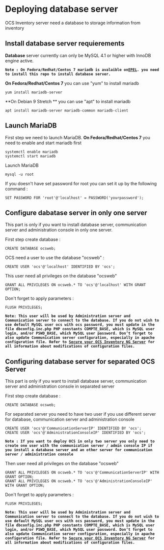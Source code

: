 # Deploying database server

OCS Inventory server need a database to storage information from inventory

## Install database server requierements

**Database** server currently can only be MySQL 4.1 or higher with InnoDB engine active.

**`Note : On Fedora/Redhat/Centos 7 mariadb is avalaible on`[`EPEL`](https://fedoraproject.org/wiki/EPEL/FAQ#howtouse)`. you need to install this repo to install database server.`**

**On Fedora/Redhat/Centos 7** you can use "yum" to install mariadb

    yum install mariadb-server

**On Debian 9 Stretch ** you can use "apt" to install mariadb

    apt install mariadb-server mariadb-common mariadb-client

## Launch MariaDB

First step we need to launch MariaDB. **On Fedora/Redhat/Centos 7** you need to enable and start mariadb first

    systemctl enable mariadb
    systemctl start mariadb

Launch MariaDB

    mysql -u root

If you doesn't have set password for root you can set it up by the following command :

    SET PASSWORD FOR 'root'@'localhost' = PASSWORD('yourpassword');

## Configure dabatase server in only one server

This part is only if you want to install database server, communication server and administration console in only one server.

First step create database :

    CREATE DATABASE ocsweb;

OCS need a user to use the database "ocsweb" :

    CREATE USER 'ocs'@'localhost' IDENTIFIED BY 'ocs';

This user need all privileges on the database "ocsweb"

    GRANT ALL PRIVILEGES ON ocsweb.* TO 'ocs'@'localhost' WITH GRANT OPTION;

Don't forget to apply parameters :

    FLUSH PRIVILEGES;

**`Note: This user will be used by Administration server and Communication server to connect to the database.
If you do not wish to use default MySQL user ocs with ocs password, you must update in the file
dbconfig.inc.php PHP constants COMPTE_BASE, which is MySQL user login,
and/or PSWD_BASE, which MySQL user password.
Don’t forget to also update Communication server configuration, especially in apache configuration file.
Refer to `[`Secure your OCS Inventory NG Server`](../../english/08.Extras/Secure-your-OCS-Inventory-NG-Server.md)`
for all information about modifications of configuration files.`**

## Configuring database server for separated OCS Server

This part is only if you want to install database server, communication server and administration console in separated server

First step create database :

    CREATE DATABASE ocsweb;

For separated server you need to have two user if you use different server for database, communication server and administration console

    CREATE USER 'ocs'@'CommunicationServerIP' IDENTIFIED BY 'ocs';
    CREATE USER 'ocs'@'AdministrationConsoleIP' IDENTIFIED BY 'ocs';

**`Note : If you want to deploy OCS in only two server you only need to create one user with the communication server / admin console IP if you install a database server and an other server for communication server / administration console`**

Then user need all privileges on the database "ocsweb"

    GRANT ALL PRIVILEGES ON ocsweb.* TO 'ocs'@'CommunicationServerIP' WITH GRANT OPTION;
    GRANT ALL PRIVILEGES ON ocsweb.* TO 'ocs'@'AdministrationConsoleIP' WITH GRANT OPTION;

Don't forget to apply parameters :

    FLUSH PRIVILEGES;

**`Note: This user will be used by Administration server and Communication server to connect to the database.
If you do not wish to use default MySQL user ocs with ocs password, you must update in the file
dbconfig.inc.php PHP constants COMPTE_BASE, which is MySQL user login,
and/or PSWD_BASE, which MySQL user password.
Don’t forget to also update Communication server configuration, especially in apache configuration file.
Refer to `[`Secure your OCS Inventory NG Server`](../../english/08.Extras/Secure-your-OCS-Inventory-NG-Server.md)`
for all information about modifications of configuration files.`**
